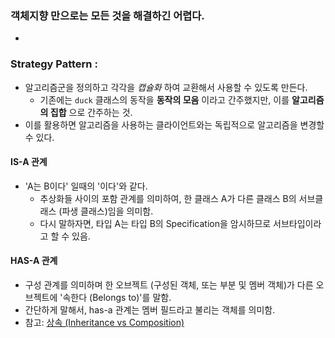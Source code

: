 
### 객체지향 만으로는 모든 것을 해결하긴 어렵다.
- 

### Strategy Pattern :
- 알고리즘군을 정의하고 각각을 _캡슐화_ 하여 교환해서 사용할 수 있도록 만든다.
  - 기존에는 `duck` 클래스의 동작을 __동작의 모음__ 이라고 간주했지만, 이를 __알고리즘의 집합__ 으로 간주하는 것.
- 이를 활용하면 알고리즘을 사용하는 클라이언트와는 독립적으로 알고리즘을 변경할 수 있다.
#### IS-A 관계
- 'A는 B이다' 일때의 '이다'와 같다.
  - 추상화들 사이의 포함 관계를 의미하여, 한 클래스 A가 다른 클래스 B의 서브클래스 (파생 클래스)임을 의미함.
  - 다시 말하자면, 타입 A는 타입 B의 Specification을 암시하므로 서브타입이라고 할 수 있음.
#### HAS-A 관계
- 구성 관계를 의미하며 한 오브젝트 (구성된 객체, 또는 부분 및 멤버 객체)가 다른 오브젝트에 '속한다 (Belongs to)'를 말함.
- 간단하게 말해서, has-a 관계는 멤버 필드라고 불리는 객체를 의미함.
- 참고: [상속 (Inheritance vs Composition)](https://iyoungman.github.io/designpattern/Inheritance-and-Composition/)
